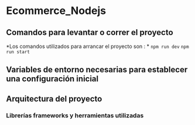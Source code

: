 # Ecommerce_Nodejs
## Comandos para levantar o correr el proyecto
 *Los comandos utilizados para arrancar el proyecto son : *
```npm run dev```
```npm run start ```

## Variables de entorno necesarias para establecer una configuración inicial
## Arquitectura del proyecto
### Librerías frameworks y herramientas utilizadas
